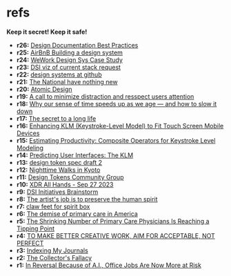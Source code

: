 # refs

**Keep it secret! Keep it safe!**

- **r26:** [Design Documentation Best Practices](https://medium.com/design-bridges/design-docs-6bb34589f7a9)
- **r25:** [AirBnB Building a design system](https://airbnb.design/building-a-visual-language/)
- **r24:** [WeWork Design Sys Case Study](https://medium.com/owl-studios/plasma-design-system-4d63fb6c1afc)
- **r23:** [DSI viz of current stack request](https://aledade.slack.com/archives/D03MHF27E1G/p1697815945800359)
- **r22:** [design systems at github](https://medium.com/@broccolini/design-systems-at-github-c8e5378d2542)
- **r21:** [The National have nothing new](https://www.npr.org/2023/10/14/1205518291/getting-older-with-or-without-the-national)
- **r20:** [Atomic Design](https://atomicdesign.bradfrost.com/)
- **r19:** [A call to minimize distraction and resspect users attention](http://minimizedistraction.com/)
- **r18:** [Why our sense of time speeds up as we age — and how to slow it down](https://www.nbcnews.com/better/health/why-our-sense-time-speeds-we-age-how-slow-it-ncna936351)
- **r17:** [The secret to a long life](https://radiolab.org/podcast/secret-long-life)
- **r16:** [Enhancing KLM (Keystroke-Level Model) to Fit Touch Screen Mobile Devices ](https://strathprints.strath.ac.uk/49816/1/Karim_MHCI_Final_Camera_Ready.pdf)
- **r15:** [Estimating Productivity: Composite Operators for Keystroke Level Modeling](https://citeseerx.ist.psu.edu/viewdoc/download?doi=10.1.1.365.50&rep=rep1&type=pdf)
- **r14:** [Predicting User Interfaces: The KLM](https://medium.com/user-experience-design-1/predicting-user-interfaces-the-klm-d25bb3a2f2d5)
- **r13:** [design token spec draft 2](https://second-editors-draft.tr.designtokens.org/format/)
- **r12:** [Nighttime Walks in Kyoto](https://andrewlavers.substack.com/p/nighttime-walks-in-kyoto-dissect)
- **r11:** [Design Tokens Community Group](https://github.com/design-tokens/community-group)
- **r10:** [XDR All Hands - Sep 27 2023](https://docs.google.com/presentation/d/15J5rbgqAZIvOsuenlL1yIM1Fu2ciubXEqnpz2dBanYQ/edit#slide=id.p)
- **r9:** [DSI Initiatives Brainstorm](https://miro.com/app/board/uXjVMhfZRwA=/)
- **r8:** [The artist's job is to preserve the human spirit](https://www.youtube.com/watch?v=XrgUKL1wDPw)
- **r7:** [claw feet for spirit box](https://www.amazon.com/Tulead-Furniture-Unfinished-Wardrobe-Bookcase/dp/B08XX72G9W/ref=sr_1_13?crid=3DF7F7MAMHNOZ&keywords=claw%2Bfeet%2Bfor%2Bfurniture%2Bghost&qid=1695754869&sprefix=claw%2Bfeet%2Bfor%2Bfurniture%2Bghost%2Caps%2C109&sr=8-13&th=1)
- **r6:** [The demise of primary care in America](https://www.kevinmd.com/2022/12/the-demise-of-primary-care-in-america.html)
- **r5:** [The Shrinking Number of Primary Care Physicians Is Reaching a Tipping Point](https://kffhealthnews.org/news/article/lack-of-primary-care-tipping-point/)
- **r4:** [TO MAKE BETTER CREATIVE WORK, AIM FOR ACCEPTABLE, NOT PERFECT](https://herbertlui.net/to-make-better-creative-work-aim-for-acceptable-not-perfect/)
- **r3:** [Indexing My Journals](https://web.archive.org/web/20150206044404/http://rozwoundup.typepad.com/roz_wound_up/indexing-my-journals.html)
- **r2:** [The Collector's Fallacy](https://zettelkasten.de/posts/collectors-fallacy/#:~:text=Let's%20call%20this%20%E2%80%9CThe%20Collector's,of%20its%20existence%2C%20nothing%20more.)
- **r1:** [In Reversal Because of A.I., Office Jobs Are Now More at Risk](https://www.nytimes.com/2023/08/24/upshot/artificial-intelligence-jobs.html)
